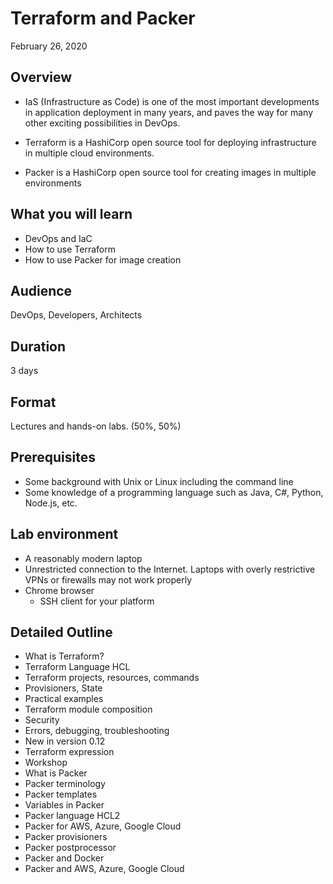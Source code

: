 # Terraform and Packer

February 26, 2020


## Overview

* IaS (Infrastructure as Code) is one of the most important developments in application
deployment in many years, and paves the way for many other exciting
possibilities in DevOps.

* Terraform is a HashiCorp open source tool for deploying infrastructure
in multiple cloud environments.
* Packer is a HashiCorp open source tool for creating images in 
multiple environments


## What you will learn
 * DevOps and IaC
 * How to use Terraform
 * How to use Packer for image creation


## Audience
DevOps, Developers, Architects

## Duration
3 days

## Format
Lectures and hands-on labs. (50%, 50%)

## Prerequisites

 * Some background with Unix or Linux including the command line
 * Some knowledge of a programming language such as Java, C#, Python, Node.js, etc.

## Lab environment

* A reasonably modern laptop
* Unrestricted connection to the Internet. Laptops with overly restrictive VPNs or firewalls may not work properly
* Chrome browser
  - SSH client for your platform


## Detailed Outline

* What is Terraform?
* Terraform Language HCL
* Terraform projects, resources, commands
* Provisioners, State
* Practical examples
* Terraform module composition
* Security
* Errors, debugging, troubleshooting
* New in version 0.12
* Terraform expression
* Workshop
* What is Packer
* Packer terminology
* Packer templates
* Variables in Packer
* Packer language HCL2
* Packer for AWS, Azure, Google Cloud
* Packer provisioners
* Packer postprocessor
* Packer and Docker
* Packer and AWS, Azure, Google Cloud